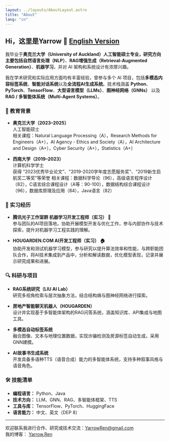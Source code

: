 ```yaml
---
layout: ../layouts/AboutLayout.astro
title: "About"
lang: "cn"
---
```


<!-- ## Hi，这里是Yarrow 👋 [English Version](/about.en) -->
<h2>Hi，这里是Yarrow 👋 <a href="/about.en">English Version</a></h2>


我毕业于**奥克兰大学（University of Auckland）**人工智能硕士专业，研究方向主要包括**自然语言处理（NLP）**、**RAG增强生成（Retrieval-Augmented Generation）**、**机器学习**，并对 AI 架构和系统设计有浓厚兴趣。

我在学术研究和实际应用方面均有丰富经验，曾参与多个 AI 项目，包括**多模态内容标签系统**、**智能对话系统**以及**全流程AI生成系统**。技术栈涵盖 **Python**、**PyTorch**、**TensorFlow**、**大型语言模型（LLMs）**、**图神经网络（GNNs）** 以及 **RAG / 多智能体系统（Multi-Agent Systems）**。

### 🧠 教育背景

- **奥克兰大学（2023–2025）**  
  人工智能硕士  
  相关课程：Natural Language Processing（A），Research Methods for Engineers（A+），AI Agency - Ethics and Society（A），AI Architecture and Design（A+），Cyber Security（A+），Statistics（A+）

- **西南大学（2019–2023）**  
  计算机科学学士  
  获得 “2023优秀毕业论文”、"2019-2020学年度志愿服务奖"、“2019新生启航奖二等奖”等荣誉
  相关课程：数据科学导论（96），高级语言程序设计（82），C语言综合课程设计（A等：90-100），数据结构综合课程设计（96），数据库原理及应用（84），Java语言（82）

### 💼 实习经历

- **腾讯光子工作室群 机器学习开发工程师（实习） 🐧**  
  参与团队的AI项目落地，协助开展模型开发与优化工作，参与内部协作与技术探索，提升对机器学习工程实践的理解。

- **HOUGARDEN.COM AI开发工程师（实习） 🏠**  
  协助开发和测试机器学习模型，参与研究以提升算法效率和性能，与跨职能团队合作，将AI技术集成到产品中，分析和解读数据，优化模型表现，记录并展示研究成果和进展。

### 🔍 科研与项目

- **RAG系统研究（LIU AI Lab）**  
  研究多视角检索与层次抽象方法，结合结构熵与图神经网络进行探索。

- **房地产智能聊天机器人（HOUGARDEN）**  
  设计并实现基于多智能体架构的RAG问答系统，涵盖知识库、API集成与地图工具。

- **多模态自动标签系统**  
  融合图像、文本与地理位置数据，实现诈骗检测及房源标签自动生成，采用GNN建模。

- **AI故事书生成系统**  
  开发具备多语种TTS（语音合成）能力的多智能体系统，支持多种叙事风格与语音角色。

### 🛠️ 技能清单

- **编程语言：** Python、Java  
- **技术方向：** LLM、GNN、RAG、多智能体框架、TTS  
- **工具与库：** TensorFlow、PyTorch、HuggingFace  
- **语言能力：** 中文、英文（DEP 8）

---

欢迎联系我进行合作、研究或技术交流：[YarrowRen@gmail.com](mailto:YarrowRen@gmail.com)  
我的博客： [Yarrow.Ren](https://Yarrow.Ren)